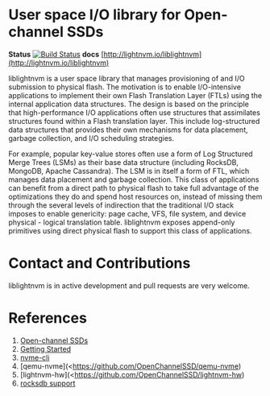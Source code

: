 User space I/O library for Open-channel SSDs
============================================

**Status** [![Build Status](https://travis-ci.org/OpenChannelSSD/liblightnvm.svg?branch=master)](https://travis-ci.org/OpenChannelSSD/liblightnvm)
**docs** [http://lightnvm.io/liblightnvm](http://lightnvm.io/liblightnvm)

liblightnvm is a user space library that manages provisioning of and I/O
submission to physical flash. The motivation is to enable I/O-intensive
applications to implement their own Flash Translation Layer (FTLs) using the
internal application data structures. The design is based on the principle that
high-performance I/O applications often use structures that assimilates
structures found within a Flash translation layer.  This include log-structured
data structures that provides their own mechanisms for data placement, garbage
collection, and I/O scheduling strategies.

For example, popular key-value stores often use a form of Log Structured Merge
Trees (LSMs) as their base data structure (including RocksDB, MongoDB, Apache
Cassandra). The LSM is in itself a form of FTL, which manages data placement and
garbage collection. This class of applications can benefit from a direct path to
physical flash to take full advantage of the optimizations they do and spend
host resources on, instead of missing them through the several levels of
indirection that the traditional I/O stack imposes to enable genericity: page
cache, VFS, file system, and device physical - logical translation table.
liblightnvm exposes append-only primitives using direct physical flash to
support this class of applications.

Contact and Contributions
=========================

liblightnvm is in active development and pull requests are very welcome.

References
==========

1.  [Open-channel SSDs](http://openchannelssd.readthedocs.org/en/latest/>)
2.  [Getting Started](http://openchannelssd.readthedocs.org/en/latest/gettingstarted/#configure-qemu)
3.  [nvme-cli](https://github.com/linux-nvme/nvme-cli)
4.  [qemu-nvme](<https://github.com/OpenChannelSSD/qemu-nvme)
5.  [lightnvm-hw](<https://github.com/OpenChannelSSD/lightnvm-hw)
6.  [rocksdb support](https://github.com/OpenChannelSSD/rocksdb)


